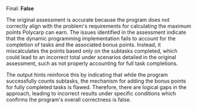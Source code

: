 Final: **False** 

The original assessment is accurate because the program does not correctly align with the problem's requirements for calculating the maximum points Polycarp can earn. The issues identified in the assessment indicate that the dynamic programming implementation fails to account for the completion of tasks and the associated bonus points. Instead, it miscalculates the points based only on the subtasks completed, which could lead to an incorrect total under scenarios detailed in the original assessment, such as not properly accounting for full task completions. 

The output hints reinforce this by indicating that while the program successfully counts subtasks, the mechanism for adding the bonus points for fully completed tasks is flawed. Therefore, there are logical gaps in the approach, leading to incorrect results under specific conditions which confirms the program's overall correctness is false.